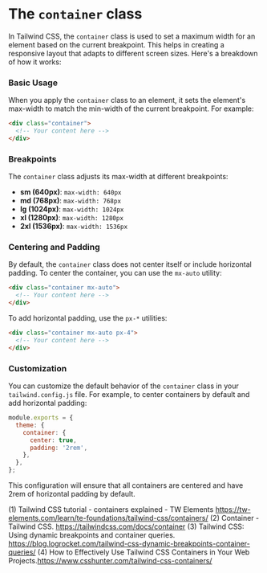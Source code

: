 # The `container` class

In Tailwind CSS, the `container` class is used to set a maximum width for an element based on the current breakpoint. This helps in creating a responsive layout that adapts to different screen sizes. Here's a breakdown of how it works:

### Basic Usage
When you apply the `container` class to an element, it sets the element's max-width to match the min-width of the current breakpoint. For example:

```html
<div class="container">
  <!-- Your content here -->
</div>
```

### Breakpoints
The `container` class adjusts its max-width at different breakpoints:

- **sm (640px)**: `max-width: 640px`
- **md (768px)**: `max-width: 768px`
- **lg (1024px)**: `max-width: 1024px`
- **xl (1280px)**: `max-width: 1280px`
- **2xl (1536px)**: `max-width: 1536px`

### Centering and Padding
By default, the `container` class does not center itself or include horizontal padding. To center the container, you can use the `mx-auto` utility:

```html
<div class="container mx-auto">
  <!-- Your content here -->
</div>
```

To add horizontal padding, use the `px-*` utilities:

```html
<div class="container mx-auto px-4">
  <!-- Your content here -->
</div>
```

### Customization
You can customize the default behavior of the `container` class in your `tailwind.config.js` file. For example, to center containers by default and add horizontal padding:

```javascript
module.exports = {
  theme: {
    container: {
      center: true,
      padding: '2rem',
    },
  },
};
```

This configuration will ensure that all containers are centered and have 2rem of horizontal padding by default.



(1) Tailwind CSS tutorial - containers explained - TW Elements https://tw-elements.com/learn/te-foundations/tailwind-css/containers/
(2) Container - Tailwind CSS. https://tailwindcss.com/docs/container
(3) Tailwind CSS: Using dynamic breakpoints and container queries. https://blog.logrocket.com/tailwind-css-dynamic-breakpoints-container-queries/
(4) How to Effectively Use Tailwind CSS Containers in Your Web Projects.https://www.csshunter.com/tailwind-css-containers/

